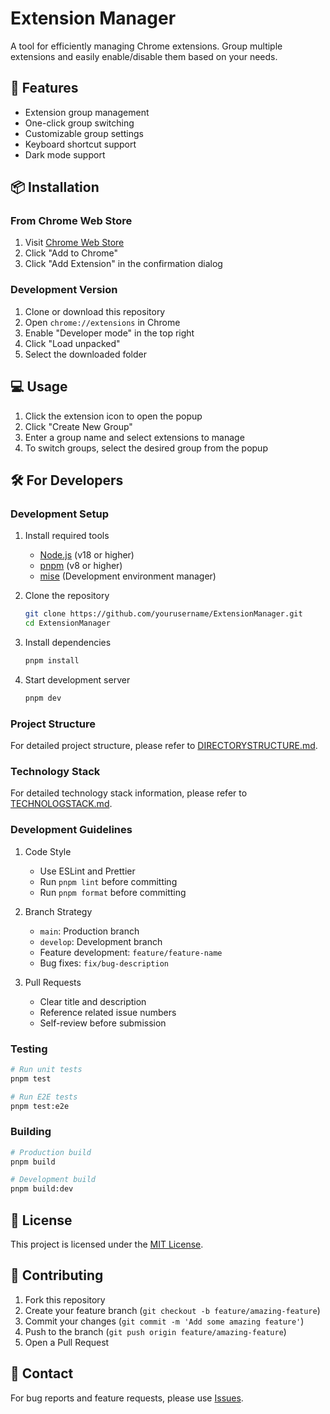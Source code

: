 # Extension Manager

A tool for efficiently managing Chrome extensions. Group multiple extensions and easily enable/disable them based on your needs.

## 🚀 Features

- Extension group management
- One-click group switching
- Customizable group settings
- Keyboard shortcut support
- Dark mode support

## 📦 Installation

### From Chrome Web Store

1. Visit [Chrome Web Store](https://chrome.google.com/webstore/detail/extension-manager/...)
2. Click "Add to Chrome"
3. Click "Add Extension" in the confirmation dialog

### Development Version

1. Clone or download this repository
2. Open `chrome://extensions` in Chrome
3. Enable "Developer mode" in the top right
4. Click "Load unpacked"
5. Select the downloaded folder

## 💻 Usage

1. Click the extension icon to open the popup
2. Click "Create New Group"
3. Enter a group name and select extensions to manage
4. To switch groups, select the desired group from the popup

## 🛠️ For Developers

### Development Setup

1. Install required tools
   - [Node.js](https://nodejs.org/) (v18 or higher)
   - [pnpm](https://pnpm.io/) (v8 or higher)
   - [mise](https://mise.jdx.dev/) (Development environment manager)

2. Clone the repository
   ```bash
   git clone https://github.com/yourusername/ExtensionManager.git
   cd ExtensionManager
   ```

3. Install dependencies
   ```bash
   pnpm install
   ```

4. Start development server
   ```bash
   pnpm dev
   ```

### Project Structure

For detailed project structure, please refer to [DIRECTORYSTRUCTURE.md](./DIRECTORYSTRUCTURE.md).

### Technology Stack

For detailed technology stack information, please refer to [TECHNOLOGSTACK.md](./TECHNOLOGSTACK.md).

### Development Guidelines

1. Code Style
   - Use ESLint and Prettier
   - Run `pnpm lint` before committing
   - Run `pnpm format` before committing

2. Branch Strategy
   - `main`: Production branch
   - `develop`: Development branch
   - Feature development: `feature/feature-name`
   - Bug fixes: `fix/bug-description`

3. Pull Requests
   - Clear title and description
   - Reference related issue numbers
   - Self-review before submission

### Testing

```bash
# Run unit tests
pnpm test

# Run E2E tests
pnpm test:e2e
```

### Building

```bash
# Production build
pnpm build

# Development build
pnpm build:dev
```

## 📝 License

This project is licensed under the [MIT License](./LICENSE).

## 🤝 Contributing

1. Fork this repository
2. Create your feature branch (`git checkout -b feature/amazing-feature`)
3. Commit your changes (`git commit -m 'Add some amazing feature'`)
4. Push to the branch (`git push origin feature/amazing-feature`)
5. Open a Pull Request

## 📮 Contact

For bug reports and feature requests, please use [Issues](https://github.com/yourusername/ExtensionManager/issues). 